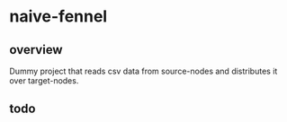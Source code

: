 # naive-fennel
## overview
Dummy project that reads csv data from source-nodes and distributes it over target-nodes.

## todo
